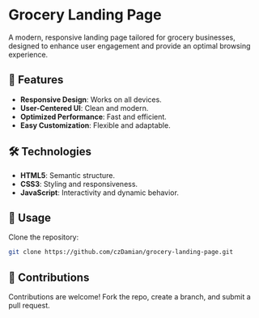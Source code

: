 # Grocery Landing Page

A modern, responsive landing page tailored for grocery businesses, designed to enhance user engagement and provide an optimal browsing experience.

## 🚀 Features

- **Responsive Design**: Works on all devices.
- **User-Centered UI**: Clean and modern.
- **Optimized Performance**: Fast and efficient.
- **Easy Customization**: Flexible and adaptable.

## 🛠️ Technologies

- **HTML5**: Semantic structure.
- **CSS3**: Styling and responsiveness.
- **JavaScript**: Interactivity and dynamic behavior.

## 🌟 Usage

 Clone the repository:
   ```bash
   git clone https://github.com/czDamian/grocery-landing-page.git
```
## 🤝 Contributions
Contributions are welcome! Fork the repo, create a branch, and submit a pull request.

